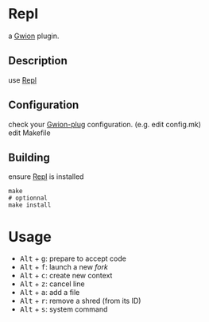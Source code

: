 # Repl
  a [Gwion](https://github.com/Gwion/Gwion) plugin.  
## Description
use [Repl](https://github.com/.../Repl)
## Configuration
check your [Gwion-plug](https://github.com/Gwion/Gwion-plug) configuration. (e.g. edit config.mk)  
edit Makefile
## Building
ensure [Repl](https://github.com/.../Repl) is installed
```
make
# optionnal
make install
```
# Usage
  * <kbd>Alt</kbd> + <kbd>g</kbd>: prepare to accept code
  * <kbd>Alt</kbd> + <kbd>f</kbd>: launch a new *fork*
  * <kbd>Alt</kbd> + <kbd>c</kbd>: create new context
  * <kbd>Alt</kbd> + <kbd>z</kbd>: cancel line
  * <kbd>Alt</kbd> + <kbd>a</kbd>: add a file
  * <kbd>Alt</kbd> + <kbd>r</kbd>: remove a shred (from its ID)
  * <kbd>Alt</kbd> + <kbd>s</kbd>: system command
